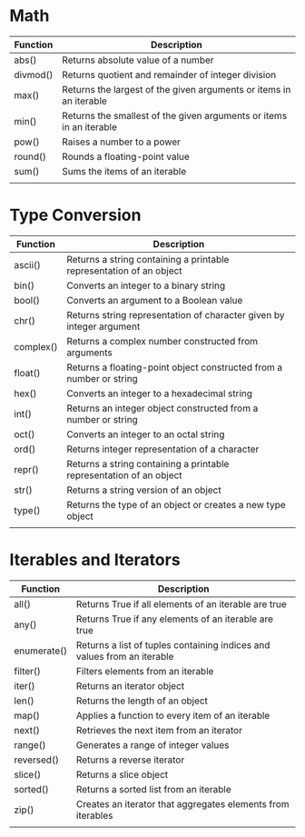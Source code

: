 #   Math

|Function	|   Description|
| ----------|--------------|
| abs()	|Returns absolute value of a number|
| divmod()	|Returns quotient and remainder of integer division|
| max()	|Returns the largest of the given arguments or items in an iterable|
| min()	|Returns the smallest of the given arguments or items in an iterable|
| pow()	|Raises a number to a power|
| round()	|Rounds a floating-point value|
| sum()	|Sums the items of an iterable|
| | |

#   Type Conversion
|Function	|   Description|
| ----------|--------------|
|ascii()|	Returns a string containing a printable representation of an object|
|bin()	|Converts an integer to a binary string|
|bool()|	Converts an argument to a Boolean value|
|chr()	|Returns string representation of character given by integer argument|
|complex()|	Returns a complex number constructed from arguments|
|float()|	Returns a floating-point object constructed from a number or string|
|hex()	|Converts an integer to a hexadecimal string|
|int()	|Returns an integer object constructed from a number or string|
|oct()	|Converts an integer to an octal string|
|ord()	|Returns integer representation of a character|
|repr()|	Returns a string containing a printable representation of an object|
|str()	|Returns a string version of an object|
|type()|	Returns the type of an object or creates a new type object|
| | |

#   Iterables and Iterators
|Function	|   Description|
| ----------|--------------|
|all()	    |  Returns True if all elements of an iterable are true|
|any()	    |   Returns True if any elements of an iterable are true|
|enumerate()|	Returns a list of tuples containing indices and values from an iterable|
|filter()	| Filters elements from an iterable|
|iter()	    |Returns an iterator object|
|len()	    |Returns the length of an object|
|map()	    |Applies a function to every item of an iterable|
|next()	    |Retrieves the next item from an iterator|
|range()	|Generates a range of integer values|
|reversed()	|Returns a reverse iterator|
|slice()	|Returns a slice object|
|sorted()	|Returns a sorted list from an iterable|
|zip()	|Creates an iterator that aggregates elements from iterables|
|||